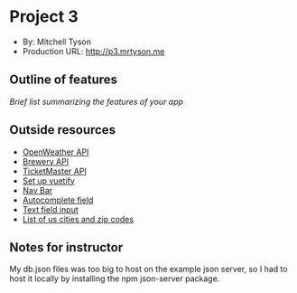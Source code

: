 # Project 3

- By: Mitchell Tyson
- Production URL: <http://p3.mrtyson.me>

## Outline of features

_Brief list summarizing the features of your app_

## Outside resources

- [OpenWeather API](https://openweathermap.org/current)
- [Brewery API](https://www.openbrewerydb.org/)
- [TicketMaster API](https://developer.ticketmaster.com/products-and-docs/apis/getting-started/)
- [Set up vuetify](https://vuetifyjs.com/en/getting-started/quick-start)
- [Nav Bar](https://vuetifyjs.com/en/components/toolbars)
- [Autocomplete field](https://vuetifyjs.com/en/components/autocompletes)
- [Text field input](https://vuetifyjs.com/en/components/text-fields)
- [List of us cities and zip codes](https://simplemaps.com/data/us-zips)

## Notes for instructor

My db.json files was too big to host on the example json server, so I had to host it locally by installing the npm json-server package.
